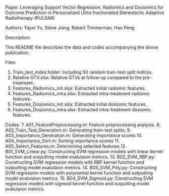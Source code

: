 Paper: Leveraging Support Vector Regression, Radiomics and Dosiomics for Outcome Prediction in Personalized Ultra-fractionated Stereotactic Adaptive Radiotherapy (PULSAR)

Authors: Yajun Yu, Steve Jiang, Robert Timmerman, Hao Peng

Description:

This README file describes the data and codes accompanying the above publication.

Files:
1. Train_test_index folder: Including 50 random train-test split indices.
2. Relative GTV.xlsx: Relative GTVs at follow-up compared to the pre-treatment.
3. Features_Radiomics_init.xlsx: Extracted initial radiomic features.
4. Features_Radiomics_intra.xlsx: Extracted intra-treatment radiomic features. 
5. Features_Dosiomics_init.xlsx: Extracted initial dosiomic features.
6. Features_Dosiomics_intra.xlsx: Extracted intra-treatment dosiomic features.

Codes:
7. A01_FeaturePreprocessing.m: Feature preprocessing analysis. 
8. A02_Train_Test_Generation.m: Generating train-test splits. 
9. A03_Importance_Generation.m: Generating importance scores 
10. A04_Importance_Sort.m: Sorting importance scores
11. A05_Select_Features.m: Determining selected features
12. B01_SVM_Linear.py: Constructing SVM regression models with linear kernel function and outputting model evalutaion metrics.
13. B02_SVM_RBF.py: Constructing SVM regression models with RBF kernel function and outputting model evalutaion metrics.
14. B03_SVM_Poly.py: Constructing SVM regression models with polynomial kernel function and outputting model evalutaion metrics.
15. B04_SVM_Sigmoid.py: Constructing SVM regression models with sigmoid kernel function and outputting model evalutaion metrics.
